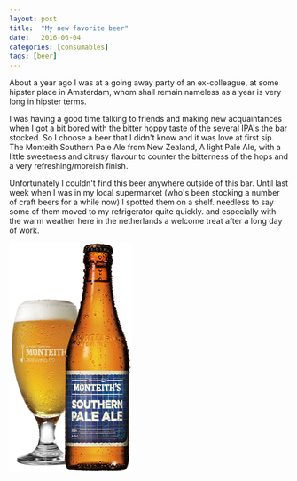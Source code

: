```yaml
---
layout: post
title:  "My new favorite beer"
date:   2016-06-04
categories: [consumables]
tags: [beer]
---
```

About a year ago I was at a going away party of an ex-colleague, at some hipster place in Amsterdam, whom shall remain nameless as a year is very long in hipster terms.

I was having a good time talking to friends and making new acquaintances when I got a bit bored with the bitter hoppy taste of the several IPA's the bar stocked.
So I choose a beer that I didn't know and it was love at first sip. 
The Monteith Southern Pale Ale from New Zealand, A light Pale Ale, with a little sweetness and citrusy flavour to counter the bitterness of the hops and a very refreshing/moreish finish. 

Unfortunately I couldn't find this beer anywhere outside of this bar. 
Until last week when I was in my local supermarket (who's been stocking a number of craft beers for a while now) I spotted them on a shelf. needless to say some of them moved to my refrigerator quite quickly. and especially with the warm weather here in the netherlands a welcome treat after a long day of work.

![source:monteiths.co.nz](/images/southern-photo.png)
